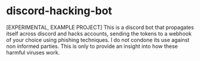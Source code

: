# discord-hacking-bot
[EXPERIMENTAL, EXAMPLE PROJECT] This is a discord bot that propagates itself across discord and hacks accounts, sending the tokens to a webhook of your choice using phishing techniques. 
I do not condone its use against non informed parties. This is only to provide an insight into how these harmful viruses work.
